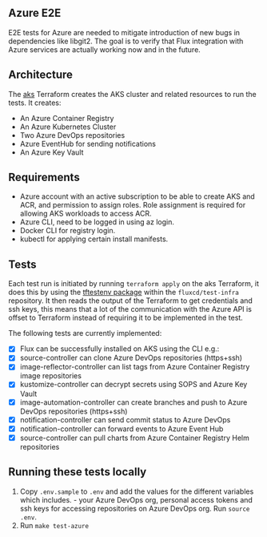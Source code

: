 ## Azure E2E

E2E tests for Azure are needed to mitigate introduction of new bugs in dependencies like libgit2. The goal is to verify that Flux integration with
Azure services are actually working now and in the future.

## Architecture

The [aks](./terraform/aks) Terraform creates the AKS cluster and related resources to run the tests. It creates:
- An Azure Container Registry
- An Azure Kubernetes Cluster
- Two Azure DevOps repositories
- Azure EventHub for sending notifications
- An Azure Key Vault

## Requirements
- Azure account with an active subscription to be able to create AKS and ACR, and permission to assign roles. Role assignment is required for allowing AKS workloads to access ACR.
- Azure CLI, need to be logged in using az login.
- Docker CLI for registry login.
- kubectl for applying certain install manifests.

## Tests

Each test run is initiated by running `terraform apply` on the aks Terraform, it does this by using the [tftestenv package](https://github.com/fluxcd/test-infra/blob/main/tftestenv/testenv.go) within the `fluxcd/test-infra` repository.
It then reads the output of the Terraform to get credentials and ssh keys, this means that a lot of the communication with the Azure API is offset to
Terraform instead of requiring it to be implemented in the test.

The following tests are currently implemented:

- [x] Flux can be successfully installed on AKS using the CLI e.g.:
- [x] source-controller can clone Azure DevOps repositories (https+ssh)
- [x] image-reflector-controller can list tags from Azure Container Registry image repositories
- [x] kustomize-controller can decrypt secrets using SOPS and Azure Key Vault
- [x] image-automation-controller can create branches and push to Azure DevOps repositories (https+ssh)
- [x] notification-controller can send commit status to Azure DevOps
- [x] notification-controller can forward events to Azure Event Hub
- [x] source-controller can pull charts from Azure Container Registry Helm repositories

## Running these tests locally

1. Copy `.env.sample` to `.env` and add the values for the different variables which includes.  - your Azure DevOps org, personal access tokens and ssh keys for accessing repositories on Azure DevOps org.
Run  `source .env`.
2. Run `make test-azure`

